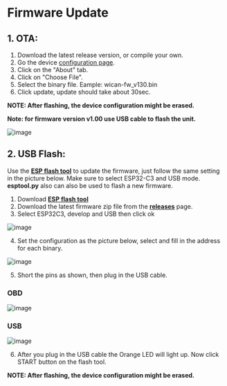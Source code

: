 # Firmware Update

## 1. OTA:
1. Download the latest release version, or compile your own.
1. Go the device [configuration page](#device-configuration).
2. Click on the "About" tab.
3. Click on "Choose File".
4. Select the binary file. Eample: wican-fw_v130.bin
5. Click update, update should take about 30sec.

**NOTE: After flashing, the device configuration might be erased.**

**Note: for firmware version v1.00 use USB cable to flash the unit.**

![image](/config/firmware/about.png)

## 2. USB Flash:

Use the [**ESP flash tool**](https://www.espressif.com/en/support/download/other-tools) to update the firmware, just follow the same setting in the picture below. Make sure to select ESP32-C3 and USB mode. **esptool.py** also can also be used to flash a new firmware.
1. Download [**ESP flash tool**](https://www.espressif.com/en/support/download/other-tools)
2. Download the latest firmware zip file from the [**releases**](https://github.com/meatpiHQ/wican-fw/releases) page. 
3. Select ESP32C3, develop and USB then click ok

![image](/config/firmware/flash-select.png)

4. Set the configuration as the picture below, select and fill in the address for each binary.

![image](/config/firmware/flash-config.png)

5. Short the pins as shown, then plug in the USB cable.

### OBD 
![image](/config/firmware/obd.png)

### USB
![image](/config/firmware/usb.png)


6. After you plug in the USB cable the Orange LED will light up. Now click START button on the flash tool.

**NOTE: After flashing, the device configuration might be erased.**

